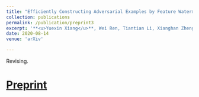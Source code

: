 ```yaml
---
title: "Efficiently Constructing Adversarial Examples by Feature Watermarking"
collection: publications
permalink: /publication/preprint3
excerpt: '**<u>Yuexin Xiang</u>**, Wei Ren, Tiantian Li, Xianghan Zheng, Tianqing Zhu, and Kim-Kwang Raymond Choo'
date: 2020-08-14
venue: 'arXiv'

---
```


Revising.

# [Preprint](https://arxiv.org/abs/2105.08876)




